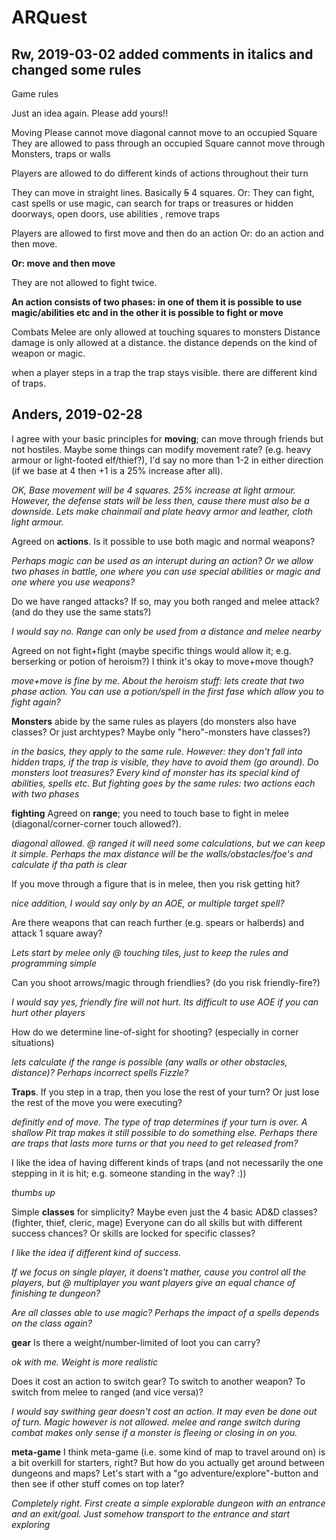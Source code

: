 # ARQuest


## Rw, 2019-03-02 added comments in italics and changed some rules

Game rules

Just an idea again. Please add yours!!

Moving
Please cannot move diagonal
cannot move to an occupied Square
They are allowed to pass through an occupied Square
cannot move through Monsters, traps or walls
 
Players are allowed to do different kinds of actions throughout their turn

They can move in straight lines. Basically ~~5~~ 4 squares.
Or:
They can fight, 
cast spells or use magic, 
can search for traps or treasures or hidden doorways,
open doors,
use abilities ,
remove traps

Players are allowed to first move and then do an action 
Or:
do an action and then move. 

**Or: move and then move**

They are not allowed to fight twice.

**An action consists of two phases: in one of them it is possible to use magic/abilities etc and in the  other it is possible to fight or move**

Combats
Melee  are only allowed at touching squares to monsters
Distance  damage is  only allowed at a distance. the distance depends on the kind of weapon or magic.

when a player steps in a trap  the trap  stays visible. there are  different kind of  traps. 


## Anders, 2019-02-28
I agree with your basic principles for **moving**; can move through friends but not hostiles.
Maybe some things can modify movement rate? (e.g. heavy armour or light-footed elf/thief?), I'd say no more than 1-2 in either direction (if we base at 4 then +1 is a 25% increase after all). 

*OK, Base movement will be 4 squares. 25% increase at light armour. However, the defense stats will be less then, cause there must also be a downside. Lets make chainmail and plate heavy armor and leather, cloth light armour.*

Agreed on **actions**.
Is it possible to use both magic and normal weapons?

*Perhaps magic can be used as an interupt during an action? Or we allow two phases in battle, one where you can use special abilities or magic and one where you use weapons?*

Do we have ranged attacks? If so, may you both ranged and melee attack? (and do they use the same stats?)

*I would say no. Range can only be used from a distance and melee nearby*

Agreed on not fight+fight (maybe specific things would allow it; e.g. berserking or potion of heroism?)
I think it's okay to move+move though?

*move+move is fine by me. About the heroism stuff: lets create that two phase action. You can use a potion/spell in the first fase which allow you to fight again?*


**Monsters** abide by the same rules as players (do monsters also have classes? Or just archtypes? Maybe only "hero"-monsters have classes?)

*in the basics, they apply to the same rule. However: they don't fall into hidden traps, if the trap is visible, they have to avoid them (go around). Do monsters loot treasures? Every kind of monster has its special kind of abilities, spells etc. But fighting goes by the same rules: two actions each with two phases*

**fighting**
Agreed on **range**; you need to touch base to fight in melee (diagonal/corner-corner touch allowed?).

*diagonal allowed. @ ranged it will need some calculations, but we can keep it simple. Perhaps the max distance will be the walls/obstacles/foe's and calculate if tha path is clear*

If you move through a figure that is in melee, then you risk getting hit?

*nice addition, I would say only by an AOE, or multiple target spell?*

Are there weapons that can reach further (e.g. spears or halberds) and attack 1 square away?

*Lets start by melee only @ touching tiles, just to keep the rules and programming simple*

Can you shoot arrows/magic through friendlies? (do you risk friendly-fire?)

*I would say yes, friendly fire will not hurt. Its difficult to use AOE if you can hurt other players*

How do we determine line-of-sight for shooting? (especially in corner situations)

*lets calculate if the range is possible (any walls or other obstacles, distance)? Perhaps incorrect spells Fizzle?*

**Traps**.
If you step in a trap, then you lose the rest of your turn? Or just lose the rest of the move you were executing?

*definitly end of move. The type of trap determines if your turn is over. A shallow Pit trap makes it still possible to do something else. Perhaps there are traps that lasts more turns or that you need to get released from?*

I like the idea of having different kinds of traps (and not necessarily the one stepping in it is hit; e.g. someone standing in the way? :))

*thumbs up*

Simple **classes** for simplicity? Maybe even just the 4 basic AD&D classes? (fighter, thief, cleric, mage)
Everyone can do all skills but with different success chances? Or skills are locked for specific classes?

*I like the idea if different kind of success.*

*If we focus on single player, it doens't mather, cause you control all the players, but @ multiplayer you want players give an equal chance of finishing te dungeon?*

*Are all classes able to use magic? Perhaps the impact of a spells depends on the class again?*

**gear**
Is there a weight/number-limited of loot you can carry?

*ok with me. Weight is more realistic*

Does it cost an action to switch gear? To switch to another weapon? To switch from melee to ranged (and vice versa)?

*I would say swithing gear doesn't cost an action. It may even be done out of turn. Magic however is not allowed. melee and range switch during combat makes only sense if a monster is fleeing or closing in on you.*

**meta-game**
I think meta-game (i.e. some kind of map to travel around on) is a bit overkill for starters, right?
But how do you actually get around between dungeons and maps? Let's start with a "go adventure/explore"-button and then see if other stuff comes on top later?

*Completely right. First create a simple explorable dungeon with an entrance and an exit/goal. Just somehow transport to the entrance and start exploring*